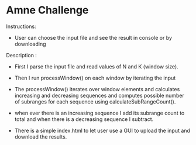 # Amne Challenge

Instructions:

 * User can choose the input file and see the result in console or by downloading

Description :
 * First I parse the input file and read values of N and K (window size).
 * Then I run processWindow() on each window by iterating the input
 * The processWindow() iterates over window elements and calculates increasing and decreasing sequences and computes
 possible number of subranges for each sequence using calculateSubRangeCount().
 * when ever there is an increasing sequence I add its subrange count to total and when there is a decreasing sequence I subtract.

 * There is a simple index.html to let user use a GUI to upload the input and download the results.
